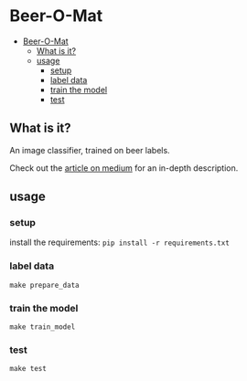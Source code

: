 # Beer-O-Mat

- [Beer-O-Mat](#beer-o-mat)
  - [What is it?](#what-is-it)
  - [usage](#usage)
    - [setup](#setup)
    - [label data](#label-data)
    - [train the model](#train-the-model)
    - [test](#test)

## What is it?

An image classifier, trained on beer labels.

Check out the [article on medium](https://medium.com/p/243572a79d) for an in-depth description.

## usage

### setup

install the requirements: `pip install -r requirements.txt`

### label data

`make prepare_data`

### train the model

`make train_model`

### test

`make test`
